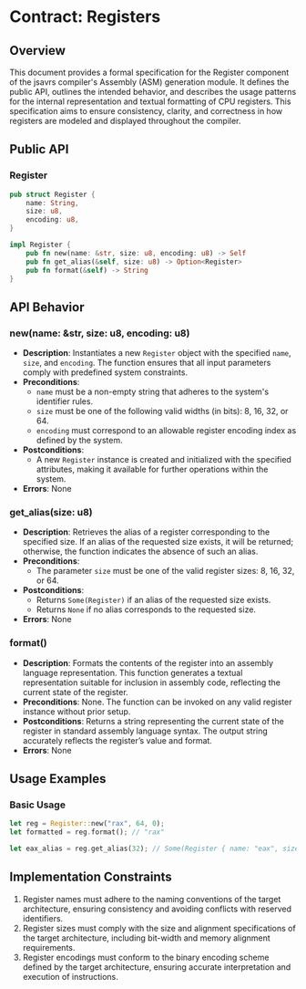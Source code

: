 # Contract: Registers

## Overview
This document provides a formal specification for the Register component of the jsavrs compiler's Assembly (ASM) generation module. It defines the public API, outlines the intended behavior, and describes the usage patterns for the internal representation and textual formatting of CPU registers. This specification aims to ensure consistency, clarity, and correctness in how registers are modeled and displayed throughout the compiler.


## Public API

### Register
```rust
pub struct Register {
    name: String,
    size: u8,
    encoding: u8,
}

impl Register {
    pub fn new(name: &str, size: u8, encoding: u8) -> Self
    pub fn get_alias(&self, size: u8) -> Option<Register>
    pub fn format(&self) -> String
}
```

## API Behavior

### new(name: &str, size: u8, encoding: u8)
- **Description**: Instantiates a new `Register` object with the specified `name`, `size`, and `encoding`. The function ensures that all input parameters comply with predefined system constraints.
- **Preconditions**: 
  - `name` must be a non-empty string that adheres to the system's identifier rules.
  - `size` must be one of the following valid widths (in bits): 8, 16, 32, or 64.
  - `encoding` must correspond to an allowable register encoding index as defined by the system.
- **Postconditions**: 
  - A new `Register` instance is created and initialized with the specified attributes, making it available for further operations within the system.
- **Errors**: None

### get_alias(size: u8)
- **Description**: Retrieves the alias of a register corresponding to the specified size. If an alias of the requested size exists, it will be returned; otherwise, the function indicates the absence of such an alias.
- **Preconditions**: 
  - The parameter `size` must be one of the valid register sizes: 8, 16, 32, or 64.
- **Postconditions**:
  - Returns `Some(Register)` if an alias of the requested size exists.
  - Returns `None` if no alias corresponds to the requested size.
- **Errors**: None

### format()
- **Description**: Formats the contents of the register into an assembly language representation. This function generates a textual representation suitable for inclusion in assembly code, reflecting the current state of the register.
- **Preconditions**: None. The function can be invoked on any valid register instance without prior setup.
- **Postconditions**: Returns a string representing the current state of the register in standard assembly language syntax. The output string accurately reflects the register’s value and format.
- **Errors**: None

## Usage Examples

### Basic Usage
```rust
let reg = Register::new("rax", 64, 0);
let formatted = reg.format(); // "rax"

let eax_alias = reg.get_alias(32); // Some(Register { name: "eax", size: 32, ... })
```

## Implementation Constraints
1. Register names must adhere to the naming conventions of the target architecture, ensuring consistency and avoiding conflicts with reserved identifiers.
2. Register sizes must comply with the size and alignment specifications of the target architecture, including bit-width and memory alignment requirements.
3. Register encodings must conform to the binary encoding scheme defined by the target architecture, ensuring accurate interpretation and execution of instructions.